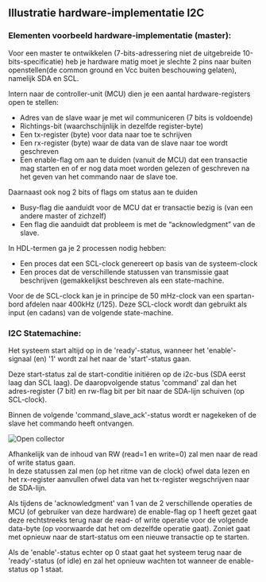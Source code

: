 ## Illustratie hardware-implementatie I2C

### Elementen voorbeeld hardware-implementatie (master):
Voor een master te ontwikkelen (7-bits-adressering niet de uitgebreide 10-bits-specificatie) heb je hardware matig moet je slechte 2 pins naar buiten openstellen(de common ground en Vcc buiten beschouwing gelaten), namelijk SDA en SCL.  

Intern naar de controller-unit (MCU) dien je een aantal hardware-registers open te stellen:
* Adres van de slave waar je met wil communiceren (7 bits is voldoende)
* Richtings-bit (waarchschijnlijk in dezelfde register-byte)
* Een tx-register (byte) voor data naar toe te schrijven
* Een rx-register (byte) waar de data van de slave naar toe wordt geschreven
* Een enable-flag om aan te duiden (vanuit de MCU) dat een transactie mag starten en of er nog data moet worden gelezen of geschreven na het geven van het commando naar de slave toe.

Daarnaast ook nog 2 bits of flags om status aan te duiden
* Busy-flag die aanduidt voor de MCU dat er transactie bezig is (van een andere master of zichzelf)
* Een flag die aanduidt dat probleem is met de “acknowledgment” van de slave.

In HDL-termen ga je 2 processen nodig hebben:  
* Een proces dat een SCL-clock genereert op basis van de systeem-clock
* Een proces dat de verschillende statussen van transmissie gaat beschrijven (gemakkelijkst beschreven als een state-machine.

Voor de de SCL-clock kan je in principe de 50 mHz-clock van een spartan-bord afdelen naar 400kHz (/125).
Deze SCL-clock wordt dan gebruikt als input (en cadans) van de volgende state-machine.

### I2C Statemachine:  
Het systeem start altijd op in de 'ready'-status, wanneer het 'enable'-signaal (en) '1' wordt zal het naar de 'start'-status gaan.

Deze start-status zal de start-conditie initiëren op de i2c-bus (SDA eerst laag dan SCL laag).
De daaropvolgende status 'command' zal dan het adres-register (7 bit) en rw-flag bit per bit naar de SDA-lijn schuiven (op SCL-clock).

Binnen de volgende 'command_slave_ack'-status wordt er nagekeken of de slave het commando heeft ontvangen.  

![Open collector](../pictures/i2c_statediagram.png)

Afhankelijk van de inhoud van RW (read=1 en write=0) zal men naar de read of write status gaan.  
In deze statussen zal men (op het ritme van de clock) ofwel data lezen en het rx-register aanvullen ofwel data van het tx-register wegschrijven naar de SDA-lijn.  

Als tijdens de 'acknowledgment' van 1 van de 2 verschillende operaties de MCU (of gebruiker van deze hardware) de enable-flag op 1 heeft gezet gaat deze rechtstreeks terug naar de read- of write operatie voor de volgende data-byte (op voorwaarde dat het om dezelfde operatie gaat).
Zoniet gaat met opnieuw naar de start-status om een nieuwe transactie op te starten.  

Als de 'enable'-status echter op 0 staat gaat het systeem terug naar de 'ready'-status (of idle) en zal het opnieuw wachten tot wanneer de enable-status op 1 staat.  

